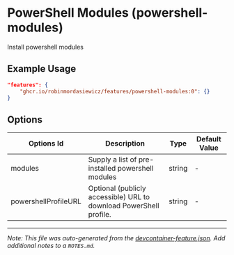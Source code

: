 
# PowerShell Modules (powershell-modules)

Install powershell modules

## Example Usage

```json
"features": {
    "ghcr.io/robinmordasiewicz/features/powershell-modules:0": {}
}
```

## Options

| Options Id | Description | Type | Default Value |
|-----|-----|-----|-----|
| modules | Supply a list of pre-installed powershell modules | string | - |
| powershellProfileURL | Optional (publicly accessible) URL to download PowerShell profile. | string | - |



---

_Note: This file was auto-generated from the [devcontainer-feature.json](https://github.com/robinmordasiewicz/features/blob/main/src/powershell-modules/devcontainer-feature.json).  Add additional notes to a `NOTES.md`._
